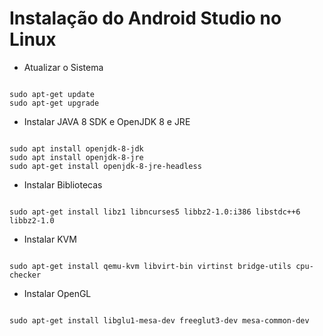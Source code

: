 # Instalação do Android Studio no Linux

* Atualizar o Sistema

```shell

sudo apt-get update
sudo apt-get upgrade
```
* Instalar JAVA 8 SDK e OpenJDK 8 e JRE

```shell

sudo apt install openjdk-8-jdk
sudo apt install openjdk-8-jre
sudo apt-get install openjdk-8-jre-headless

```
* Instalar Bibliotecas

```shell

sudo apt-get install libz1 libncurses5 libbz2-1.0:i386 libstdc++6 libbz2-1.0
```
* Instalar KVM

```shell

sudo apt-get install qemu-kvm libvirt-bin virtinst bridge-utils cpu-checker
```

* Instalar OpenGL

```shell

sudo apt-get install libglu1-mesa-dev freeglut3-dev mesa-common-dev
```
